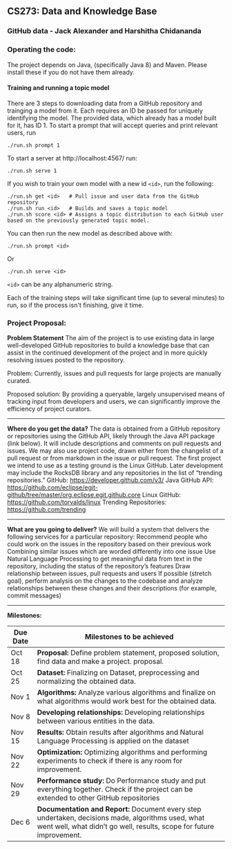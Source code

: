 ## CS273: Data and Knowledge Base
### GitHub data - Jack Alexander and Harshitha Chidananda

### Operating the code:

The project depends on Java, (specifically Java 8) and Maven. Please install these if you do not have them already.

#### Training and running a topic model

There are 3 steps to downloading data from a GitHub repository and trainging a model from it. Each requires an ID be passed for uniquely identifying the model. The provided data, which already has a model built for it, has ID 1. To start a prompt that will accept queries and print relevant users, run

```
./run.sh prompt 1
```

To start a server at http://localhost:4567/ run:


```
./run.sh serve 1
```

If you wish to train your own model with a new id `<id>`, run the following:


```
./run.sh get <id>   # Pull issue and user data from the GitHub repository
./run.sh run <id>   # Builds and saves a topic model
./run.sh score <id> # Assigns a topic distribution to each GitHub user based on the previously generated topic model.
```

You can then run the new model as described above with:

```
./run.sh prompt <id>
```

Or

```
./run.sh serve <id>
```

`<id>` can be any alphanumeric string.

Each of the training steps will take significant time (up to several minutes) to run, so if the process isn't finishing, give it time.

### Project Proposal: 

**Problem Statement**
The aim of the project is to use existing data in large well-developed GitHub repositories to build a knowledge base that can assist in the continued development of the project and in more quickly resolving issues posted to the repository. 

Problem: 
Currently, issues and pull requests for large projects are manually curated. 

Proposed solution: 
By providing a queryable, largely unsupervised means of tracking input from developers and users, we can significantly improve the efficiency of project curators.

___

**Where do you get the data?**
The data is obtained from a GitHub repository or repositories using the GitHub API, likely through the Java API package (link below). It will include descriptions and comments on pull requests and issues. We may also use project code, drawn either from the changelist of a pull request or from markdown in the issue or pull request. The first project we intend to use as a testing ground is the Linux GitHub. Later development may include the RocksDB library and any repositories in the list of “trending repositories.”
GitHub: https://developer.github.com/v3/
Java GitHub API: https://github.com/eclipse/egit-github/tree/master/org.eclipse.egit.github.core
Linux GitHub: https://github.com/torvalds/linux
Trending Repositories: https://github.com/trending

___



**What are you going to deliver?**
We will build a system that delivers the following services for a particular repository:
Recommend people who could work on the issues in the repository based on their previous work
Combining similar issues which are worded differently into one issue
Use Natural Language Processing to get meaningful data from text in the repository, including the status of the repository’s features
Draw relationship between issues,  pull requests and users
If possible (stretch goal), perform analysis on the changes to the codebase and analyze relationships between these changes and their descriptions (for example, commit messages)

___


**Milestones:**

Due Date | Milestones to be achieved
--- | --- 
Oct 18 | **Proposal:** Define problem statement, proposed solution, find data and make a project. proposal. 
Oct 25 | **Dataset:** Finalizing on Dataset, preprocessing and normalizing the  obtained data.
Nov 1 | **Algorithms:** Analyze various algorithms and finalize on what algorithms would work best for the obtained data.
Nov 8 | **Developing relationships:** Developing relationships between various entities in the data. 
Nov 15 | **Results:** Obtain results after algorithms and Natural Language Processing is applied on the dataset
Nov 22 | **Optimization:** Optimizing algorithms and performing experiments to check if there is any room for improvement.
Nov 29 | **Performance study:** Do Performance study and put everything together. Check if the project can be extended to other GitHub repositories 
Dec 6 | **Documentation and Report:** Document every step undertaken, decisions made, algorithms used, what went well, what didn’t go well, results, scope for future improvement. 
